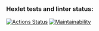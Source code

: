 ### Hexlet tests and linter status:
[![Actions Status](https://github.com/ElkinVA/java-project-61/workflows/hexlet-check/badge.svg)](https://github.com/ElkinVA/java-project-61/actions)
[![Maintainability](https://api.codeclimate.com/v1/badges/5c5d49132645e2d542ca/maintainability)](https://codeclimate.com/github/ElkinVA/java-project-61/maintainability)
